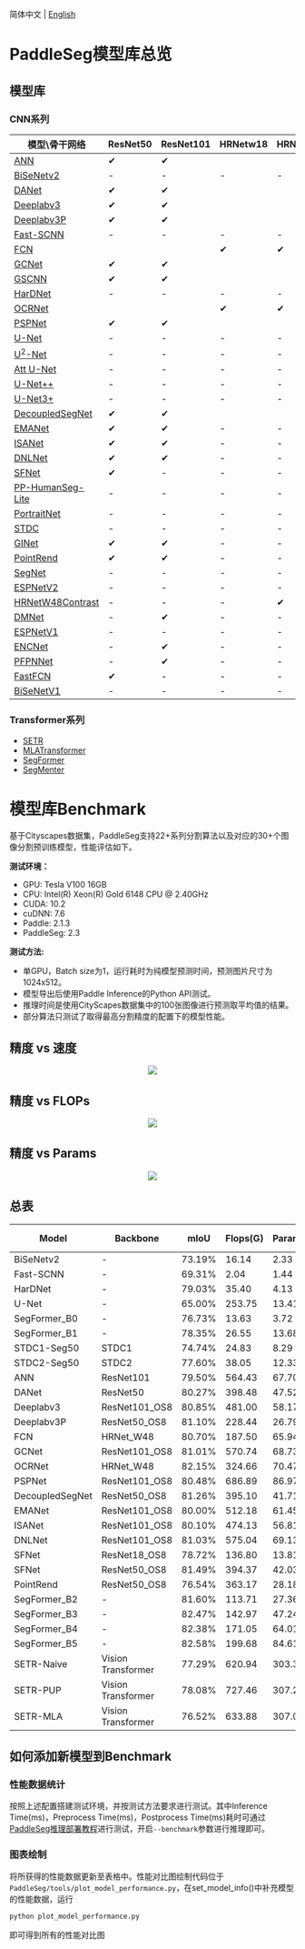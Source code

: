 简体中文 | [English](model_zoo_overview.md)

# PaddleSeg模型库总览

## 模型库
### CNN系列

|模型\骨干网络|ResNet50|ResNet101|HRNetw18|HRNetw48|
|-|-|-|-|-|
|[ANN](../configs/ann)|✔|✔|||
|[BiSeNetv2](../configs/bisenet)|-|-|-|-|
|[DANet](../configs/danet)|✔|✔|||
|[Deeplabv3](../configs/deeplabv3)|✔|✔|||
|[Deeplabv3P](../configs/deeplabv3p)|✔|✔|||
|[Fast-SCNN](../configs/fastscnn)|-|-|-|-|
|[FCN](../configs/fcn)|||✔|✔|
|[GCNet](../configs/gcnet)|✔|✔|||
|[GSCNN](../configs/gscnn)|✔|✔|||
|[HarDNet](../configs/hardnet)|-|-|-|-|
|[OCRNet](../configs/ocrnet/)|||✔|✔|
|[PSPNet](../configs/pspnet)|✔|✔|||
|[U-Net](../configs/unet)|-|-|-|-|
|[U<sup>2</sup>-Net](../configs/u2net)|-|-|-|-|
|[Att U-Net](../configs/attention_unet)|-|-|-|-|
|[U-Net++](../configs/unet_plusplus)|-|-|-|-|
|[U-Net3+](../configs/unet_3plus)|-|-|-|-|
|[DecoupledSegNet](../configs/decoupled_segnet)|✔|✔|||
|[EMANet](../configs/emanet)|✔|✔|-|-|
|[ISANet](../configs/isanet)|✔|✔|-|-|
|[DNLNet](../configs/dnlnet)|✔|✔|-|-|
|[SFNet](../configs/sfnet)|✔|-|-|-|
|[PP-HumanSeg-Lite](../configs/pp_humanseg_lite)|-|-|-|-|
|[PortraitNet](../configs/portraitnet)|-|-|-|-|
|[STDC](../configs/stdcseg)|-|-|-|-|
|[GINet](../configs/ginet)|✔|✔|-|-|
|[PointRend](../configs/pointrend)|✔|✔|-|-|
|[SegNet](../configs/segnet)|-|-|-|-|
|[ESPNetV2](../configs/espnet)|-|-|-|-|
|[HRNetW48Contrast](../configs/hrnet_w48_contrast)|-|-|-|✔|
|[DMNet](../configs/dmnet)|-|✔|-|-|
|[ESPNetV1](../configs/espnetv1)|-|-|-|-|
|[ENCNet](../configs/encnet)|-|✔|-|-|
|[PFPNNet](../configs/pfpn)|-|✔|-|-|
|[FastFCN](../configs/fastfcn)|✔|-|-|-|
|[BiSeNetV1](../configs/bisenetv1)|-|-|-|-|

### Transformer系列
* [SETR](../configs/setr)
* [MLATransformer](../contrib/AutoNUE/configs)
* [SegFormer](../configs/segformer)
* [SegMenter](../configs/segmenter)

# 模型库Benchmark
基于Cityscapes数据集，PaddleSeg支持22+系列分割算法以及对应的30+个图像分割预训练模型，性能评估如下。

**测试环境：**

- GPU: Tesla V100 16GB
- CPU: Intel(R) Xeon(R) Gold 6148 CPU @ 2.40GHz
- CUDA: 10.2
- cuDNN: 7.6
- Paddle: 2.1.3
- PaddleSeg: 2.3

**测试方法:**

- 单GPU，Batch size为1，运行耗时为纯模型预测时间，预测图片尺寸为1024x512。
- 模型导出后使用Paddle Inference的Python API测试。
- 推理时间是使用CityScapes数据集中的100张图像进行预测取平均值的结果。
- 部分算法只测试了取得最高分割精度的配置下的模型性能。

## 精度 vs 速度
<div align="center">
<img src=https://user-images.githubusercontent.com/30695251/140323144-c44671ac-8ff8-4c11-a6f7-1ea339c27852.png //>  
</div>

## 精度 vs FLOPs
<div align="center">
<img src=https://user-images.githubusercontent.com/30695251/140323107-02ce9de4-c8f4-4f18-88b2-59bd0055a70b.png //>  
</div>

## 精度 vs Params
<div align="center">
<img src=https://user-images.githubusercontent.com/30695251/140323131-ed03fbb1-a583-47f5-a7dd-f4ea3582c345.png //>  
</div>

## 总表
|Model|Backbone|mIoU|Flops(G)|Params(M)|Inference Time(ms)|Preprocess Time(ms)|Postprocess Time(ms)
|-|-|-|-|-|-|-|-|
|BiSeNetv2|-|73.19%|16.14|2.33|16.00|167.45|0.013
|Fast-SCNN|-|69.31%|2.04|1.44|10.43|161.52|0.012
|HarDNet|-|79.03%|35.40|4.13|21.19|164.36|0.013
|U-Net|-|65.00%|253.75|13.41|29.11|137.75|0.012
|SegFormer_B0|-|76.73%|13.63|3.72|15.66|152.60|0.017
|SegFormer_B1|-|78.35%|26.55|13.68|21.48|152.40|0.017
|STDC1-Seg50|STDC1|74.74%|24.83|8.29|9.10|153.01|0.016
|STDC2-Seg50|STDC2|77.60%|38.05|12.33|10.88|152.64|0.015
|ANN|ResNet101|79.50%|564.43|67.70|94.91|143.35|0.013
|DANet|ResNet50|80.27%|398.48|47.52|95.08|134.78|0.015
|Deeplabv3|ResNet101_OS8|80.85%|481.00|58.17|114|141.65|0.014
|Deeplabv3P|ResNet50_OS8|81.10%|228.44|26.79|69.78|147.24|0.016
|FCN|HRNet_W48|80.70%|187.50|65.94|45.46|130.58|0.012
|GCNet|ResNet101_OS8|81.01%|570.74|68.73|90.28|119.38|0.013
|OCRNet|HRNet_W48|82.15%|324.66|70.47|61.88|138.48|0.014
|PSPNet|ResNet101_OS8|80.48%|686.89|86.97|115.93|115.94|0.012
|DecoupledSegNet|ResNet50_OS8|81.26%|395.10|41.71|66.89|136.28|0.013
|EMANet|ResNet101_OS8|80.00%|512.18|61.45|80.05|140.47|0.013
|ISANet|ResNet101_OS8|80.10%|474.13|56.81|91.72|129.12|0.012
|DNLNet|ResNet101_OS8|81.03%|575.04|69.13|97.81|138.95|0.014
|SFNet|ResNet18_OS8|78.72%|136.80|13.81|69.51|131.67|0.015
|SFNet|ResNet50_OS8|81.49%|394.37|42.03|121.35|160.45|0.013
|PointRend|ResNet50_OS8|76.54%|363.17|28.18|70.35|157.24|0.016
|SegFormer_B2|-|81.60%|113.71|27.36|47.08|155.45|0.016
|SegFormer_B3|-|82.47%|142.97|47.24|62.70|154.68|0.017
|SegFormer_B4|-|82.38%|171.05|64.01|73.26|151.11|0.017
|SegFormer_B5|-|82.58%|199.68|84.61|84.34|147.92|0.016
|SETR-Naive|Vision Transformer|77.29%|620.94|303.37|201.26|145.76|0.016
|SETR-PUP|Vision Transformer|78.08%|727.46|307.24|212.22|147.05|0.016
|SETR-MLA|Vision Transformer|76.52%|633.88|307.05|204.87|145.87|0.015


<!-- |GINet|ResNet50_OS8|78.66%|463.36|55.87|-|-|-
|GINet|ResNet101_OS8|78.4%|618.95|74.91|-|-|-
|GSCNN|ResNet50_OS8|80.67%|385.50|39.47|-|-|- -->

## 如何添加新模型到Benchmark
### 性能数据统计
按照上述配置搭建测试环境，并按测试方法要求进行测试。其中Inference Time(ms)，Preprocess Time(ms)，Postprocess Time(ms)耗时可通过 [PaddleSeg推理部署教程](deployment/inference/python_inference_cn.md)进行测试，开启`--benchmark`参数进行推理即可。

### 图表绘制
将所获得的性能数据更新至表格中。性能对比图绘制代码位于`PaddleSeg/tools/plot_model_performance.py`，在set_model_info()中补充模型的性能数据，运行
```python
python plot_model_performance.py
```
即可得到所有的性能对比图
